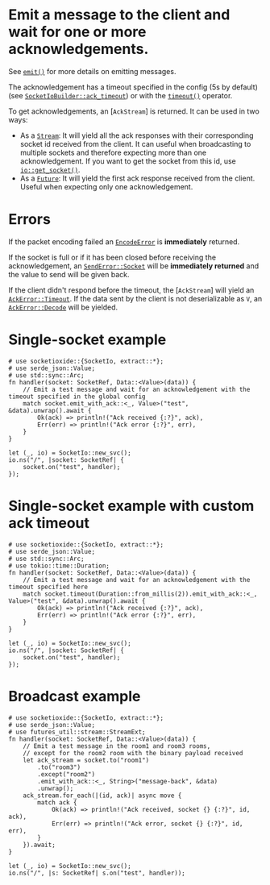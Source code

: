 # Emit a message to the client and wait for one or more acknowledgements.

See [`emit()`](#method.emit) for more details on emitting messages.

The acknowledgement has a timeout specified in the config (5s by default)
(see [`SocketIoBuilder::ack_timeout`]) or with the [`timeout()`](#method.timeout) operator.

To get acknowledgements, an [`AckStream`] is returned.
It can be used in two ways:
* As a [`Stream`]: It will yield all the ack responses with their corresponding socket id
  received from the client. It can useful when broadcasting to multiple sockets and therefore expecting
  more than one acknowledgement. If you want to get the socket from this id, use [`io::get_socket()`].
* As a [`Future`]: It will yield the first ack response received from the client.
  Useful when expecting only one acknowledgement.

# Errors
If the packet encoding failed an [`EncodeError`] is **immediately** returned.

If the socket is full or if it has been closed before receiving the acknowledgement,
an [`SendError::Socket`] will be **immediately returned** and the value to send will be given back.

If the client didn't respond before the timeout, the [`AckStream`] will yield
an [`AckError::Timeout`]. If the data sent by the client is not deserializable as `V`,
an [`AckError::Decode`] will be yielded.

[`SocketIoBuilder::ack_timeout`]: crate::SocketIoBuilder#method.ack_timeout
[`Stream`]: futures_core::stream::Stream
[`Future`]: futures_core::future::Future
[`AckError`]: crate::AckError
[`AckError::Decode`]: crate::AckError::Decode
[`AckError::Timeout`]: crate::AckError::Timeout
[`AckError::Socket`]: crate::AckError::Socket
[`AckError::Socket(SocketError::Closed)`]: crate::SocketError::Closed
[`SendError::Socket`]: crate::SendError::Socket
[`EncodeError`]: crate::EncodeError
[`io::get_socket()`]: crate::SocketIo#method.get_socket


# Single-socket example
```
# use socketioxide::{SocketIo, extract::*};
# use serde_json::Value;
# use std::sync::Arc;
fn handler(socket: SocketRef, Data::<Value>(data)) {
    // Emit a test message and wait for an acknowledgement with the timeout specified in the global config
    match socket.emit_with_ack::<_, Value>("test", &data).unwrap().await {
        Ok(ack) => println!("Ack received {:?}", ack),
        Err(err) => println!("Ack error {:?}", err),
    }
}

let (_, io) = SocketIo::new_svc();
io.ns("/", |socket: SocketRef| {
    socket.on("test", handler);
});
```

# Single-socket example with custom ack timeout
```
# use socketioxide::{SocketIo, extract::*};
# use serde_json::Value;
# use std::sync::Arc;
# use tokio::time::Duration;
fn handler(socket: SocketRef, Data::<Value>(data)) {
    // Emit a test message and wait for an acknowledgement with the timeout specified here
    match socket.timeout(Duration::from_millis(2)).emit_with_ack::<_, Value>("test", &data).unwrap().await {
        Ok(ack) => println!("Ack received {:?}", ack),
        Err(err) => println!("Ack error {:?}", err),
    }
}

let (_, io) = SocketIo::new_svc();
io.ns("/", |socket: SocketRef| {
    socket.on("test", handler);
});
```

# Broadcast example
```
# use socketioxide::{SocketIo, extract::*};
# use serde_json::Value;
# use futures_util::stream::StreamExt;
fn handler(socket: SocketRef, Data::<Value>(data)) {
    // Emit a test message in the room1 and room3 rooms,
    // except for the room2 room with the binary payload received
    let ack_stream = socket.to("room1")
        .to("room3")
        .except("room2")
        .emit_with_ack::<_, String>("message-back", &data)
        .unwrap();
    ack_stream.for_each(|(id, ack)| async move {
        match ack {
            Ok(ack) => println!("Ack received, socket {} {:?}", id, ack),
            Err(err) => println!("Ack error, socket {} {:?}", id, err),
        }
    }).await;
}

let (_, io) = SocketIo::new_svc();
io.ns("/", |s: SocketRef| s.on("test", handler));
```
